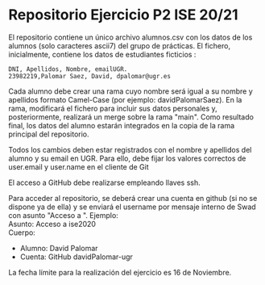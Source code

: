 # Repositorio Ejercicio P2 ISE 20/21
El repositorio contiene un único archivo alumnos.csv con los datos de los alumnos (solo caracteres ascii7) del grupo de prácticas. El fichero, inicialmente, contiene los datos de estudiantes ficticios :

```
DNI, Apellidos, Nombre, emailUGR.
23982219,Palomar Saez, David, dpalomar@ugr.es
```

Cada alumno debe crear una rama cuyo nombre ser&aacute; igual a su nombre y apellidos formato Camel-Case (por ejemplo: davidPalomarSaez). En la rama, modificar&aacute; el fichero para incluir sus datos personales y, posteriormente, realizar&aacute; un merge sobre la rama "main". Como resultado final, los datos del alumno estar&aacute;n integrados en la copia de la rama principal del repositorio.

Todos los cambios deben estar registrados con el nombre y apellidos del alumno y su email en UGR. Para ello, debe fijar los valores correctos de user.email y user.name en el cliente de Git  

El acceso a GitHub debe realizarse empleando llaves ssh.

Para acceder al repositorio, se deberá crear una cuenta en github (si no se dispone ya de ella) y se enviar&aacute; el username por mensaje interno de Swad con asunto "Acceso a <nombre repositorio>". Ejemplo:   
Asunto: Acceso a ise2020<br/>
Cuerpo: <br/>
* Alumno: David Palomar<br/>
* Cuenta: GitHub davidPalomar-ugr

La fecha l&iacute;mite para la realización del ejercicio es 16 de Noviembre.

